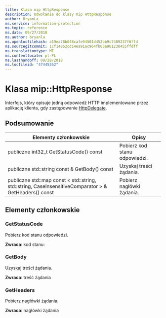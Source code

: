 ```yaml
---
title: Klasa mip HttpResponse
description: Odwołanie do klasy mip HttpResponse
author: BryanLa
ms.service: information-protection
ms.topic: reference
ms.date: 09/27/2018
ms.author: bryanla
ms.openlocfilehash: a19ea78b048cafe94501d452bb9c7409237f6ffd
ms.sourcegitcommit: 1cf14852cd14ea91ac964fb03a901238455ffdff
ms.translationtype: MT
ms.contentlocale: pl-PL
ms.lasthandoff: 09/28/2018
ms.locfileid: "47445362"
---
```

# <a name="class-miphttpresponse"></a>Klasa mip::HttpResponse 
Interfejs, który opisuje jedną odpowiedź HTTP implementowane przez aplikację klienta, gdy zastępowanie [HttpDelegate](class_mip_httpdelegate.md).
  
## <a name="summary"></a>Podsumowanie
 Elementy członkowskie                        | Opisy                                
--------------------------------|---------------------------------------------
 publiczne int32_t GetStatusCode() const  |  Pobierz kod stanu odpowiedzi.
 publiczne std::string const & GetBody() const  |  Uzyskaj treści żądania.
publiczne std::map const < std::string, std::string, CaseInsensitiveComparator > & GetHeaders() const  |  Pobierz nagłówki żądania.
  
## <a name="members"></a>Elementy członkowskie
  
### <a name="getstatuscode"></a>GetStatusCode
Pobierz kod stanu odpowiedzi.

  
**Zwraca**: kod stanu:
  
### <a name="getbody"></a>GetBody
Uzyskaj treści żądania.

  
**Zwraca**: treść żądania
  
### <a name="getheaders"></a>GetHeaders
Pobierz nagłówki żądania.

  
**Zwraca**: nagłówki żądania